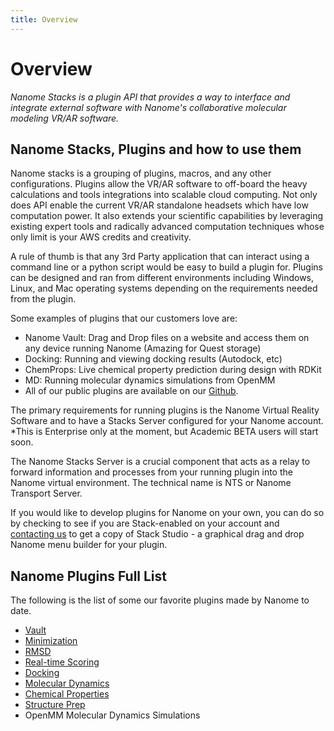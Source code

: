 ```yaml
---
title: Overview
---
```


# Overview

*Nanome Stacks is a plugin API that provides a way to interface and integrate external software with Nanome's collaborative molecular modeling VR/AR software.*

## Nanome Stacks, Plugins and how to use them

 Nanome stacks is a grouping of plugins, macros, and any other configurations. Plugins allow the VR/AR software to off-board the heavy calculations and tools integrations into scalable cloud computing. Not only does API enable the current VR/AR standalone headsets which have low computation power. It also extends your scientific capabilities by leveraging existing expert tools and radically advanced computation techniques whose only limit is your AWS credits and creativity.

A rule of thumb is that any 3rd Party application that can interact using a command line or a python script would be easy to build a plugin for. Plugins can be designed and ran from different environments including Windows, Linux, and Mac operating systems depending on the requirements needed from the plugin.

Some examples of plugins that our customers love are:
- Nanome Vault: Drag and Drop files on a website and access them on any device running Nanome (Amazing for Quest storage)
- Docking: Running and viewing docking results (Autodock, etc)
- ChemProps: Live chemical property prediction during design with RDKit 
- MD: Running molecular dynamics simulations from OpenMM
- All of our public plugins are available on our [Github](https://github.com/nanome-ai).

The primary requirements for running plugins is the Nanome Virtual Reality Software and to have a Stacks Server configured for your Nanome account. *This is Enterprise only at the moment, but Academic BETA users will start soon.

The Nanome Stacks Server is a crucial component that acts as a relay to forward information and processes from your running plugin into the Nanome virtual environment. The technical name is NTS or Nanome Transport Server.

If you would like to develop plugins for Nanome on your own, you can do so by checking to see if you are Stack-enabled on your account and [contacting us](mail:hello@nanome.ai) to get a copy of Stack Studio - a graphical drag and drop Nanome menu builder for your plugin.

## Nanome Plugins Full List

The following is the list of some our favorite plugins made by Nanome to date.

- [Vault](vault.md)
- [Minimization](minimization.md)
- [RMSD](rmsd.md)
- [Real-time Scoring](realtimescoring.md)
- [Docking](docking.md)
- [Molecular Dynamics](moleculardynamics.md)
- [Chemical Properties](chemicalproperties.md)
- [Structure Prep](structureprep.md)
- OpenMM Molecular Dynamics Simulations
